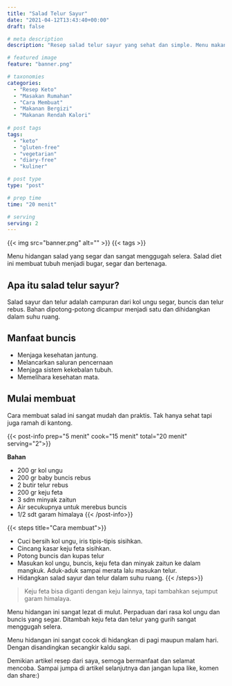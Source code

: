 ```yaml
---
title: "Salad Telur Sayur"
date: "2021-04-12T13:43:40+00:00"
draft: false

# meta description
description: "Resep salad telur sayur yang sehat dan simple. Menu makanan keto dan vegetarian"

# featured image
feature: "banner.png"

# taxonomies
categories:
  - "Resep Keto"
  - "Masakan Rumahan"
  - "Cara Membuat"
  - "Makanan Bergizi"
  - "Makanan Rendah Kalori"
  
# post tags
tags:
  - "keto"
  - "gluten-free"
  - "vegetarian"
  - "diary-free"
  - "kuliner"

# post type
type: "post"

# prep time
time: "20 menit"

# serving
serving: 2
---
```


{{< img src="banner.png" alt="" >}}
{{< tags >}}

Menu hidangan salad yang segar dan sangat menggugah selera. Salad diet ini membuat tubuh menjadi bugar, segar dan bertenaga. 

## Apa itu salad telur sayur? 

Salad sayur dan telur adalah campuran dari kol ungu segar, buncis dan telur rebus. Bahan dipotong-potong dicampur menjadi satu dan dihidangkan dalam suhu ruang.

## Manfaat buncis

- Menjaga kesehatan jantung.
- Melancarkan saluran pencernaan
- Menjaga sistem kekebalan tubuh.
- Memelihara kesehatan mata.

## Mulai membuat

Cara membuat salad ini sangat mudah dan praktis. Tak hanya sehat tapi juga ramah di kantong. 

{{< post-info prep="5 menit" cook="15 menit" total="20 menit" serving="2">}}

__Bahan__ 

- 200 gr kol ungu
- 200 gr baby buncis rebus
- 2 butir telur rebus
- 200 gr keju feta
- 3 sdm minyak zaitun
- Air secukupnya untuk merebus buncis
- 1/2 sdt garam himalaya
{{< /post-info>}}

{{< steps title="Cara membuat">}}
- Cuci bersih kol ungu, iris tipis-tipis sisihkan.
- Cincang kasar keju feta sisihkan.
- Potong buncis dan kupas telur
- Masukan kol ungu, buncis, keju feta dan minyak zaitun ke dalam mangkuk. Aduk-aduk sampai merata lalu masukan telur.
- Hidangkan salad sayur dan telur dalam suhu ruang.
{{< /steps>}}

>Keju feta bisa diganti dengan keju lainnya, tapi tambahkan sejumput garam himalaya.

Menu hidangan ini sangat lezat di mulut. Perpaduan dari rasa kol ungu dan buncis yang segar. Ditambah keju feta dan telur yang gurih sangat menggugah selera.

Menu hidangan ini sangat cocok di hidangkan di pagi maupun malam hari. Dengan disandingkan secangkir kaldu sapi.

Demikian artikel resep dari saya, semoga bermanfaat dan selamat mencoba. Sampai jumpa di artikel selanjutnya dan jangan lupa like, komen dan share:)